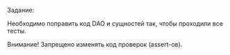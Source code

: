 Задание:

Необходимо поправить код DAO и сущностей так, чтобы проходили все тесты.

Внимание! Запрещено изменять код проверок (assert-ов).
